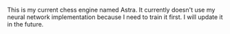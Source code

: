 This is my current chess engine named Astra. It currently doesn't use my neural network implementation because I need to train it first. I will update it in the future. 
